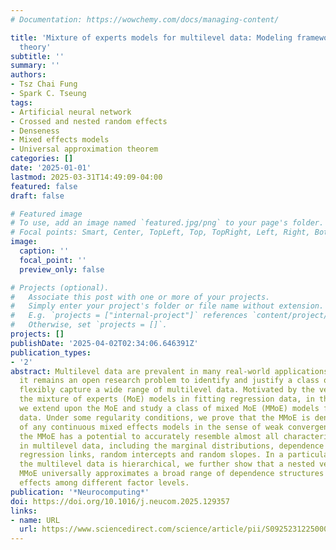 ```yaml
---
# Documentation: https://wowchemy.com/docs/managing-content/

title: 'Mixture of experts models for multilevel data: Modeling framework and approximation
  theory'
subtitle: ''
summary: ''
authors:
- Tsz Chai Fung
- Spark C. Tseung
tags:
- Artificial neural network
- Crossed and nested random effects
- Denseness
- Mixed effects models
- Universal approximation theorem
categories: []
date: '2025-01-01'
lastmod: 2025-03-31T14:49:09-04:00
featured: false
draft: false

# Featured image
# To use, add an image named `featured.jpg/png` to your page's folder.
# Focal points: Smart, Center, TopLeft, Top, TopRight, Left, Right, BottomLeft, Bottom, BottomRight.
image:
  caption: ''
  focal_point: ''
  preview_only: false

# Projects (optional).
#   Associate this post with one or more of your projects.
#   Simply enter your project's folder or file name without extension.
#   E.g. `projects = ["internal-project"]` references `content/project/deep-learning/index.md`.
#   Otherwise, set `projects = []`.
projects: []
publishDate: '2025-04-02T02:34:06.646391Z'
publication_types:
- '2'
abstract: Multilevel data are prevalent in many real-world applications. However,
  it remains an open research problem to identify and justify a class of models that
  flexibly capture a wide range of multilevel data. Motivated by the versatility of
  the mixture of experts (MoE) models in fitting regression data, in this article
  we extend upon the MoE and study a class of mixed MoE (MMoE) models for multilevel
  data. Under some regularity conditions, we prove that the MMoE is dense in the space
  of any continuous mixed effects models in the sense of weak convergence. As a result,
  the MMoE has a potential to accurately resemble almost all characteristics inherited
  in multilevel data, including the marginal distributions, dependence structures,
  regression links, random intercepts and random slopes. In a particular case where
  the multilevel data is hierarchical, we further show that a nested version of the
  MMoE universally approximates a broad range of dependence structures of the random
  effects among different factor levels.
publication: '*Neurocomputing*'
doi: https://doi.org/10.1016/j.neucom.2025.129357
links:
- name: URL
  url: https://www.sciencedirect.com/science/article/pii/S0925231225000293
---
```


